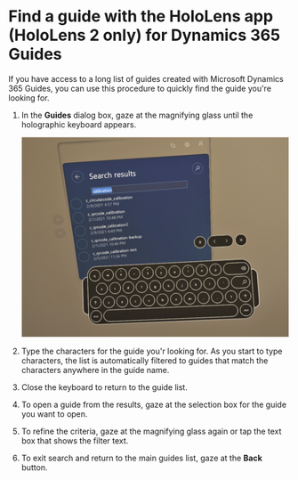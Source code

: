 

# Find a guide with the HoloLens app (HoloLens 2 only) for Dynamics 365 Guides

If you have access to a long list of guides created with Microsoft Dynamics 365 Guides, you can use this procedure to quickly find the guide you're looking for.

1.	In the **Guides** dialog box, gaze at the magnifying glass until the holographic keyboard appears.

    ![Screen shot of Search dialog box and holographic keyboard](media/search-holographic-keyboard.PNG "Screen shot of Search dialog box and holographic keyboard")

2.	Type the characters for the guide you'r looking for. As you start to type characters, the list is automatically filtered to guides that match the characters 
anywhere in the guide name.

3.	Close the keyboard to return to the guide list.

4.	To open a guide from the results, gaze at the selection box for the guide you want to open.

5.	To refine the criteria, gaze at the magnifying glass again or tap the text box that shows the filter text.

6.	To exit search and return to the main guides list, gaze at the **Back** button.

